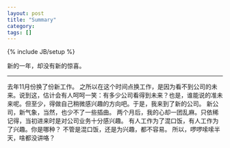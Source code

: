 ```yaml
---
layout: post
title: "Summary"
category: 
tags: []
---
```

{% include JB/setup %}

新的一年，却没有新的惊喜。

---

  去年11月份换了份新工作。
  之所以在这个时间点换工作，是因为看不到公司的未来。说到这，估计会有人呵呵一笑：有多少公司看得到未来？也是，谁能说的准未来呢。但至少，得做自己稍微感兴趣的方向吧。于是，我来到了新的公司。
  新公司，新气象，当然，也少不了一些插曲。
  两个月后，我的心却一团乱麻。只依稀记得，当初进来时是对公司业务十分感兴趣。
  有人工作为了混口饭，有人工作为了兴趣。你是哪种？
  不管是混口饭，还是为兴趣，都不容易。
  所以，啰啰嗦嗦半天，啥都没讲咯？